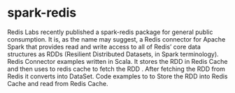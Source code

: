 # spark-redis
Redis Labs recently published a spark-redis package for general public consumption. It is, as the name may suggest, a Redis connector for Apache Spark that provides read and write access to all of Redis’ core data structures as RDDs (Resilient Distributed Datasets, in Spark terminology).
Redis Connector examples written in Scala. It stores the RDD in Redis Cache and then uses to redis cache to fetch the RDD . After fetching the RDD from Redis it converts into DataSet. Code examples to to Store the RDD into Redis Cache and read from Redis Cache. 
 
